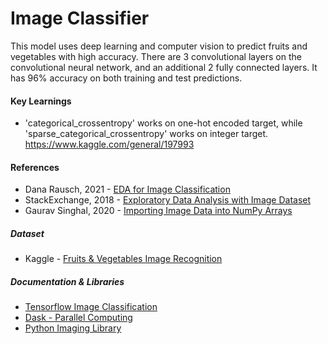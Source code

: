 # Image Classifier
This model uses deep learning and computer vision to predict fruits and vegetables with high accuracy. There are 3 convolutional layers on the convolutional neural network, and an additional 2 fully connected layers. It has 96% accuracy on both training and test predictions. 

#### Key Learnings

- 'categorical_crossentropy' works on one-hot encoded target, while 'sparse_categorical_crossentropy' works on integer target.
https://www.kaggle.com/general/197993


#### **References**

- Dana Rausch, 2021 - [EDA for Image Classification](https://medium.com/geekculture/eda-for-image-classification-dcada9f2567a)
- StackExchange, 2018 - [Exploratory Data Analysis with Image Dataset](https://datascience.stackexchange.com/questions/29223/exploratory-data-analysis-with-image-datset)
- Gaurav Singhal, 2020 - [Importing Image Data into NumPy Arrays](https://www.pluralsight.com/guides/importing-image-data-into-numpy-arrays)

##### **Dataset**

- Kaggle - [Fruits & Vegetables Image Recognition](https://www.kaggle.com/kritikseth/fruit-and-vegetable-image-recognition)

##### **Documentation & Libraries**

- [Tensorflow Image Classification](https://www.tensorflow.org/tutorials/images/classification#model_summary)
- [Dask - Parallel Computing](https://docs.dask.org/en/stable/) 
- [Python Imaging Library](https://pillow.readthedocs.io/)


